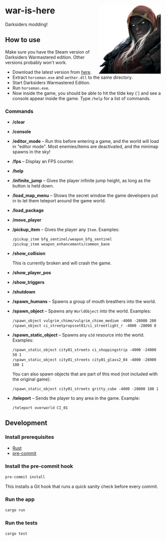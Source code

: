 # <img src="docs/war.png" width="40%" align="right"> war-is-here

Darksiders modding!

## How to use

Make sure you have the Steam version of Darksiders Warmastered edition. Other versions probably won't work.

- Download the latest version from [here][download].
- Extract `horseman.exe` and `aether.dll` to the same directory.
- Start Darksiders Warmastered Edition.
- Run `horseman.exe`.
- Now inside the game, you should be able to hit the tilde key (\`) and see a console appear inside the game. Type `/help` for a list of commands.

[download]: https://github.com/whatisaphone/war-is-here/releases

### Commands

- **/clear**

- **/console**

- **/editor_mode** – Run this before entering a game, and the world will load in "editor mode". Most enemies/items are deactivated, and the minimap spawns in the sky!

- **/fps** – Display an FPS counter.

- **/help**

- **/infinite_jump** – Gives the player infinite jump height, as long as the button is held down.

- **/load_map_menu** – Shows the secret window the game developers put in to let them teleport around the game world.

- **/load_package**

- **/move_player**

- **/pickup_item** – Gives the player any `Item`. Examples:

  ```
  /pickup_item bfg_sentinel/weapon_bfg_sentinel
  /pickup_item weapon_enhancements/common_bane
  ```

- **/show_collision**

  This is currently broken and will crash the game.

- **/show_player_pos**

- **/show_triggers**

- **/shutdown**

- **/spawn_humans** – Spawns a group of mouth breathers into the world.

- **/spawn_object** – Spawns any `WorldObject` into the world. Examples:

  ```
  /spawn_object vulgrim_chime/vulgrim_chime_medium -4000 -28000 200
  /spawn_object ci_streetpropsset01/ci_streetlight_r -4000 -28000 0
  ```

- **/spawn_static_object** – Spawns any `o3d` resource into the world. Examples:

  ```
  /spawn_static_object city01_streets ci_shoppingstrip -4000 -24000 50 1
  /spawn_static_object city01_streets city01_glass2_04 -4000 -28000 180 1
  ```

  You can also spawn objects that are part of this mod (not included with the original game):

  ```
  /spawn_static_object city01_streets gritty_cube -4000 -28000 180 1
  ```

- **/teleport** – Sends the player to any area in the game. Example:

  ```
  /teleport overworld CI_01
  ```

## Development

### Install prerequisites

- [Rust]
- [pre-commit]

[Rust]: https://www.rust-lang.org/
[pre-commit]: https://pre-commit.com/

### Install the pre-commit hook

```sh
pre-commit install
```

This installs a Git hook that runs a quick sanity check before every commit.

### Run the app

```sh
cargo run
```

### Run the tests

```sh
cargo test
```
